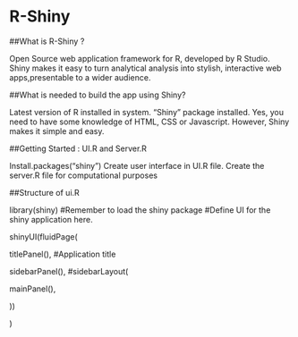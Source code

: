 # R-Shiny

##What is R-Shiny ?

Open Source web application framework for R, developed by R Studio. 
Shiny makes it easy to turn analytical analysis into stylish, interactive web apps,presentable to a wider audience.

##What is needed to build the app using Shiny?

Latest version of R installed in system. “Shiny” package installed.
Yes, you need to have some knowledge of HTML, CSS or Javascript. However, Shiny makes it simple and easy.

##Getting Started : UI.R and Server.R

Install.packages(“shiny”)
Create user interface in UI.R file.
Create the server.R file for computational purposes

##Structure of ui.R

library(shiny)                   #Remember to load the shiny package
#Define UI for the shiny application here.

shinyUI(fluidPage(

titlePanel(),                    #Application title

sidebarPanel(),                  #sidebarLayout(

mainPanel(),

))

)
